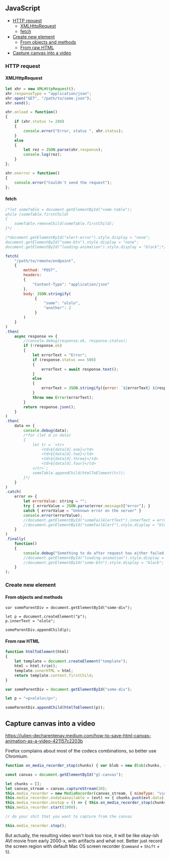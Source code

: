 ## JavaScript

<!-- MarkdownTOC -->

- [HTTP request](#http-request)
    - [XMLHttpRequest](#xmlhttprequest)
    - [fetch](#fetch)
- [Create new element](#create-new-element)
    - [From objects and methods](#from-objects-and-methods)
    - [From raw HTML](#from-raw-html)
- [Capture canvas into a video](#capture-canvas-into-a-video)

<!-- /MarkdownTOC -->

### HTTP request

#### XMLHttpRequest

``` js
let xhr = new XMLHttpRequest();
xhr.responseType = "application/json";
xhr.open("GET", "/path/to/some.json");
xhr.send();

xhr.onload = function()
{
    if (xhr.status != 200)
    {
        console.error("Error, status ", xhr.status);
    }
    else
    {
        let rez = JSON.parse(xhr.response);
        console.log(rez);
    }
};

xhr.onerror = function()
{
    console.error("Couldn't send the request");
};
```

#### fetch

``` js
/*let someTable = document.getElementById("some-table");
while (someTable.firstChild)
{
    someTable.removeChild(someTable.firstChild);
}*/

/*document.getElementById("alert-error").style.display = "none";
document.getElementById("some-btn").style.display = "none";
document.getElementById("loading-animation").style.display = "block";*/

fetch(
    "/path/to/remote/endpoint",
    {
        method: "POST",
        headers:
        {
            "Content-Type": "application/json"
        },
        body: JSON.stringify(
             {
                 "some": "ololo",
                 "another": 2
             }
        )
    }
)
.then(
    async response => {
        //console.debug(response.ok, response.status);
        if (!response.ok)
        {
            let errorText = "Error";
            if (response.status === 500)
            {
                errorText = await response.text();
            }
            else
            {
                errorText = JSON.stringify({error: `${errorText} ${response.status}`});
            }
            throw new Error(errorText);
        }
        return response.json();
    }
)
.then(
    data => {
        console.debug(data);
        /*for (let d in data)
        {
            let tr = `<tr>
                <td>${data[d].one}</td>
                <td>${data[d].two}</td>
                <td>${data[d].three}</td>
                <td>${data[d].four}</td>
            </tr>`;
            someTable.appendChild(htmlToElement(tr));
        }*/
    }
)
.catch(
    error => {
        let errorValue: string = "";
        try { errorValue = JSON.parse(error.message)["error"]; }
        catch { errorValue = "Unknown error on the server" }
        console.error(errorValue);
        //document.getElementById("someFailAlertText").innerText = errorValue;
        //document.getElementById("someFailAlert").style.display = "block";
    }
)
.finally(
    function()
    {
        console.debug("Something to do after request has either failed or succeeded");
        //document.getElementById("loading-animation").style.display = "none";
        //document.getElementById("some-btn").style.display = "block";
    }
);
````

### Create new element

#### From objects and methods

```
var someParentDiv = document.getElementById("some-div");

let p = document.createElement("p");
p.innerText = "ololo";

someParentDiv.appendChild(p);
```

#### From raw HTML

``` js
function htmlToElement(html)
{
    let template = document.createElement("template");
    html = html.trim();
    template.innerHTML = html;
    return template.content.firstChild;
}

var someParentDiv = document.getElementById("some-div");

let p = "<p>ololo</p>";

someParentDiv.appendChild(htmlToElement(p));
```

## Capture canvas into a video

<https://julien-decharentenay.medium.com/how-to-save-html-canvas-animation-as-a-video-421157c2203b>

Firefox complains about most of the codecs combinations, so better use Chromium.

``` js
function on_media_recorder_stop(chunks) { var blob = new Blob(chunks, {type: "video/webm" }); const recording_url = URL.createObjectURL(blob); const a = document.createElement("a"); a.style = "display:none;"; a.href = recording_url; a.download = "canvas-recording.webm"; document.body.appendChild(a); a.click(); setTimeout(() => { URL.revokeObjectURL(recording_url); document.body.removeChild(a);}, 0); }

const canvas = document.getElementById("gl-canvas");

let chunks = [];
let canvas_stream = canvas.captureStream(30);
this.media_recorder = new MediaRecorder(canvas_stream, { mimeType: "video/webm;codecs=vp9" }); // or video/webm;codecs=h264
this.media_recorder.ondataavailable = (evt) => { chunks.push(evt.data); };
this.media_recorder.onstop = () => { this.on_media_recorder_stop(chunks); }
this.media_recorder.start(1000);

// do your shit that you want to capture from the canvas

this.media_recorder.stop();
```

But actually, the resulting video won't look too nice, it will be like okay-ish AVI movie from early 2000-x, with artifacts and what not. Better just record the screen region with default Mac OS screen recorder (`Command` + `Shift` + `5`).
